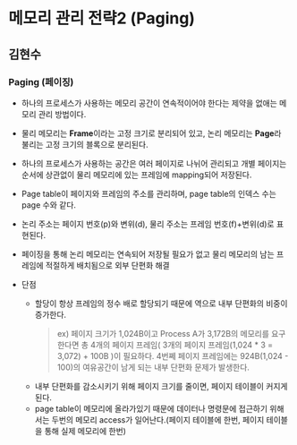 # 메모리 관리 전략2 (Paging)

## 김현수

### Paging (페이징)

- 하나의 프로세스가 사용하는 메모리 공간이 연속적이어야 한다는 제약을 없애는 메모리 관리 방법이다. 
- 물리 메모리는 **Frame**이라는 고정 크기로 분리되어 있고, 논리 메모리는 **Page**라 불리는 고정 크기의 블록으로 분리된다. 
- 하나의 프로세스가 사용하는 공간은 여러 페이지로 나뉘어 관리되고 개별 페이지는 순서에 상관없이 물리 메모리에 있는 프레임에 mapping되어 저장된다.
- Page table이 페이지와 프레임의 주소를 관리하며, page table의 인덱스 수는 page 수와 같다.
- 논리 주소는 페이지 번호(p)와 변위(d), 물리 주소는 프레임 번호(f)+변위(d)로 표현된다.
- 페이징을 통해 논리 메모리는 연속되어 저장될 필요가 없고 물리 메모리의 남는 프레임에 적절하게 배치됨으로 외부 단편화 해결

- 단점 
	- 할당이 항상 프레임의 정수 배로 할당되기 때문에 역으로 내부 단편화의 비중이 증가한다.
		> ex) 페이지 크기가 1,024B이고 Process A가 3,172B의 메모리를 요구한다면 
		총 4개의 페이지 프레임( 3개의 페이지 프레임(1,024 * 3 = 3,072) + 100B )이 필요하다.
		4번쩨 페이지 프레임에는 924B(1,024 - 100)의 여유공간이 남게 되는 내부 단편화 문제가 발생한다.
	- 내부 단편화를 감소시키기 위해 페이지 크기를 줄이면, 페이지 테이블이 커지게 된다.
	- page table이 메모리에 올라가있기 때문에 데이터나 명령문에 접근하기 위해서는 두번의 메모리 access가 일어난다.(페이지 테이블에 한번, 페이지 테이블을 통해 실제 메모리에 한번)

